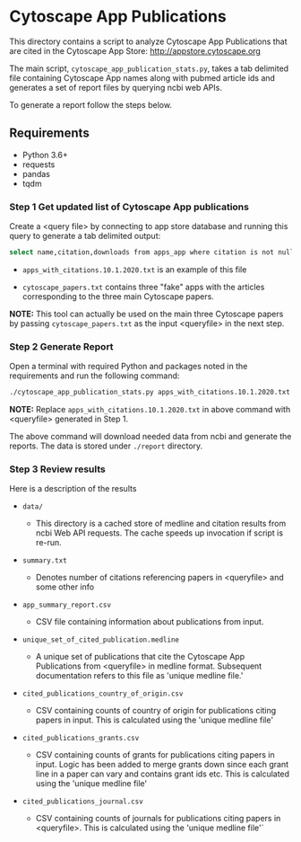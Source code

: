 # Cytoscape App Publications

This directory contains a script to analyze Cytoscape App Publications
that are cited in the Cytoscape App Store: http://appstore.cytoscape.org

The main script, `cytoscape_app_publication_stats.py`, 
takes a tab delimited file containing Cytoscape App names along
with pubmed article ids and generates a set of report files
by querying ncbi web APIs.

To generate a report follow the steps below. 

## Requirements

 * Python 3.6+
 * requests
 * pandas
 * tqdm

### Step 1 Get updated list of Cytoscape App publications

Create a \<query file\> by connecting to app store database
and running this query to generate a tab delimited output:

```Bash
select name,citation,downloads from apps_app where citation is not null and citation != '';
```

* `apps_with_citations.10.1.2020.txt` is an example of this file

* `cytoscape_papers.txt` contains three "fake" apps with the articles corresponding to the three main Cytoscape papers. 

**NOTE:** This tool can actually be used on the main three Cytoscape papers by 
          passing `cytoscape_papers.txt` as the input \<queryfile\> in the next
          step.

### Step 2 Generate Report

Open a terminal with required Python and packages noted
in the requirements and run the following command:

```Bash
./cytoscape_app_publication_stats.py apps_with_citations.10.1.2020.txt ./report --email <PUT YOUR EMAIL HERE> -vvv
```

**NOTE:** Replace `apps_with_citations.10.1.2020.txt` in above command with \<queryfile\>
          generated in Step 1.

The above command will download needed data from ncbi and generate the reports. The data
is stored under `./report` directory.


### Step 3 Review results

Here is a description of the results

 * `data/`
 
   * This directory is a cached store of medline and citation results from
     ncbi Web API requests. The cache speeds up invocation if script is re-run.

 * `summary.txt`

   * Denotes number of citations referencing papers in \<queryfile\> and some other info
   
 * `app_summary_report.csv` 
   
    * CSV file containing information about publications from input.

 * `unique_set_of_cited_publication.medline` 
   
    * A unique set of publications that cite the Cytoscape App Publications from \<queryfile\> in medline format. Subsequent documentation refers to this file as 'unique medline file.'

 * `cited_publications_country_of_origin.csv`

    * CSV containing counts of country of origin for publications citing papers in input. This is calculated using the 'unique medline file'

 * `cited_publications_grants.csv`

    * CSV containing counts of grants for publications citing papers in input. Logic has been added to merge grants down since each grant line in a paper can vary and contains grant ids etc. This is calculated using the 'unique medline file'

 * `cited_publications_journal.csv`

    * CSV containing counts of journals for publications citing papers in \<queryfile\>. This is calculated using the 'unique medline file'`